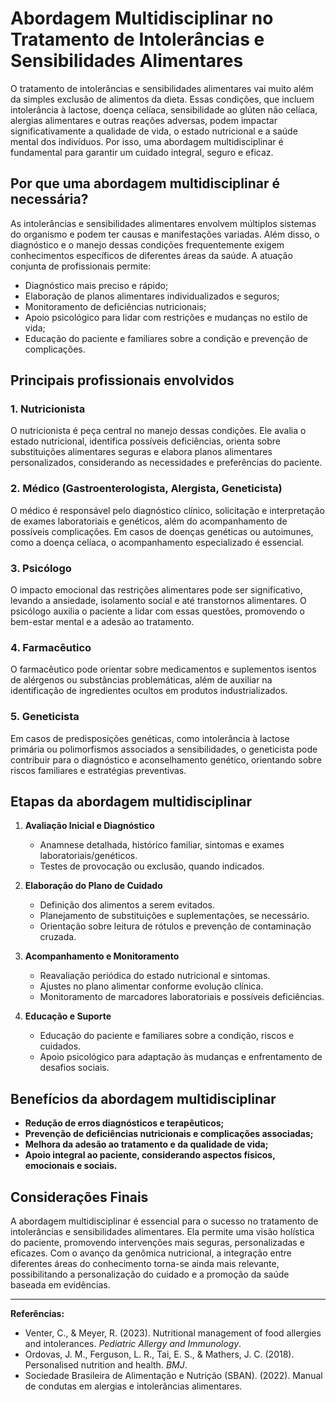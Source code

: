 
# Abordagem Multidisciplinar no Tratamento de Intolerâncias e Sensibilidades Alimentares

O tratamento de intolerâncias e sensibilidades alimentares vai muito além da simples exclusão de alimentos da dieta. Essas condições, que incluem intolerância à lactose, doença celíaca, sensibilidade ao glúten não celíaca, alergias alimentares e outras reações adversas, podem impactar significativamente a qualidade de vida, o estado nutricional e a saúde mental dos indivíduos. Por isso, uma abordagem multidisciplinar é fundamental para garantir um cuidado integral, seguro e eficaz.

## Por que uma abordagem multidisciplinar é necessária?

As intolerâncias e sensibilidades alimentares envolvem múltiplos sistemas do organismo e podem ter causas e manifestações variadas. Além disso, o diagnóstico e o manejo dessas condições frequentemente exigem conhecimentos específicos de diferentes áreas da saúde. A atuação conjunta de profissionais permite:

- Diagnóstico mais preciso e rápido;
- Elaboração de planos alimentares individualizados e seguros;
- Monitoramento de deficiências nutricionais;
- Apoio psicológico para lidar com restrições e mudanças no estilo de vida;
- Educação do paciente e familiares sobre a condição e prevenção de complicações.

## Principais profissionais envolvidos

### 1. **Nutricionista**
O nutricionista é peça central no manejo dessas condições. Ele avalia o estado nutricional, identifica possíveis deficiências, orienta sobre substituições alimentares seguras e elabora planos alimentares personalizados, considerando as necessidades e preferências do paciente.

### 2. **Médico (Gastroenterologista, Alergista, Geneticista)**
O médico é responsável pelo diagnóstico clínico, solicitação e interpretação de exames laboratoriais e genéticos, além do acompanhamento de possíveis complicações. Em casos de doenças genéticas ou autoimunes, como a doença celíaca, o acompanhamento especializado é essencial.

### 3. **Psicólogo**
O impacto emocional das restrições alimentares pode ser significativo, levando a ansiedade, isolamento social e até transtornos alimentares. O psicólogo auxilia o paciente a lidar com essas questões, promovendo o bem-estar mental e a adesão ao tratamento.

### 4. **Farmacêutico**
O farmacêutico pode orientar sobre medicamentos e suplementos isentos de alérgenos ou substâncias problemáticas, além de auxiliar na identificação de ingredientes ocultos em produtos industrializados.

### 5. **Geneticista**
Em casos de predisposições genéticas, como intolerância à lactose primária ou polimorfismos associados a sensibilidades, o geneticista pode contribuir para o diagnóstico e aconselhamento genético, orientando sobre riscos familiares e estratégias preventivas.

## Etapas da abordagem multidisciplinar

1. **Avaliação Inicial e Diagnóstico**
   - Anamnese detalhada, histórico familiar, sintomas e exames laboratoriais/genéticos.
   - Testes de provocação ou exclusão, quando indicados.

2. **Elaboração do Plano de Cuidado**
   - Definição dos alimentos a serem evitados.
   - Planejamento de substituições e suplementações, se necessário.
   - Orientação sobre leitura de rótulos e prevenção de contaminação cruzada.

3. **Acompanhamento e Monitoramento**
   - Reavaliação periódica do estado nutricional e sintomas.
   - Ajustes no plano alimentar conforme evolução clínica.
   - Monitoramento de marcadores laboratoriais e possíveis deficiências.

4. **Educação e Suporte**
   - Educação do paciente e familiares sobre a condição, riscos e cuidados.
   - Apoio psicológico para adaptação às mudanças e enfrentamento de desafios sociais.

## Benefícios da abordagem multidisciplinar

- **Redução de erros diagnósticos e terapêuticos;**
- **Prevenção de deficiências nutricionais e complicações associadas;**
- **Melhora da adesão ao tratamento e da qualidade de vida;**
- **Apoio integral ao paciente, considerando aspectos físicos, emocionais e sociais.**

## Considerações Finais

A abordagem multidisciplinar é essencial para o sucesso no tratamento de intolerâncias e sensibilidades alimentares. Ela permite uma visão holística do paciente, promovendo intervenções mais seguras, personalizadas e eficazes. Com o avanço da genômica nutricional, a integração entre diferentes áreas do conhecimento torna-se ainda mais relevante, possibilitando a personalização do cuidado e a promoção da saúde baseada em evidências.

---
**Referências:**
- Venter, C., & Meyer, R. (2023). Nutritional management of food allergies and intolerances. _Pediatric Allergy and Immunology_.
- Ordovas, J. M., Ferguson, L. R., Tai, E. S., & Mathers, J. C. (2018). Personalised nutrition and health. _BMJ_.
- Sociedade Brasileira de Alimentação e Nutrição (SBAN). (2022). Manual de condutas em alergias e intolerâncias alimentares.
```
